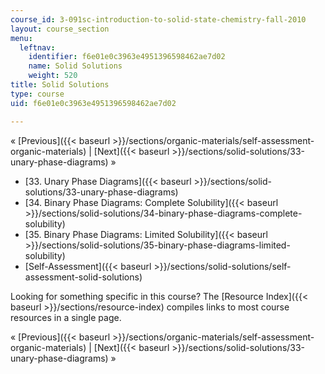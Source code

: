 ```yaml
---
course_id: 3-091sc-introduction-to-solid-state-chemistry-fall-2010
layout: course_section
menu:
  leftnav:
    identifier: f6e01e0c3963e4951396598462ae7d02
    name: Solid Solutions
    weight: 520
title: Solid Solutions
type: course
uid: f6e01e0c3963e4951396598462ae7d02

---
```


« [Previous]({{< baseurl >}}/sections/organic-materials/self-assessment-organic-materials) | [Next]({{< baseurl >}}/sections/solid-solutions/33-unary-phase-diagrams) »

*   [33\. Unary Phase Diagrams]({{< baseurl >}}/sections/solid-solutions/33-unary-phase-diagrams)
*   [34\. Binary Phase Diagrams: Complete Solubility]({{< baseurl >}}/sections/solid-solutions/34-binary-phase-diagrams-complete-solubility)
*   [35\. Binary Phase Diagrams: Limited Solubility]({{< baseurl >}}/sections/solid-solutions/35-binary-phase-diagrams-limited-solubility)
*   [Self-Assessment]({{< baseurl >}}/sections/solid-solutions/self-assessment-solid-solutions)

Looking for something specific in this course? The [Resource Index]({{< baseurl >}}/sections/resource-index) compiles links to most course resources in a single page.

« [Previous]({{< baseurl >}}/sections/organic-materials/self-assessment-organic-materials) | [Next]({{< baseurl >}}/sections/solid-solutions/33-unary-phase-diagrams) »